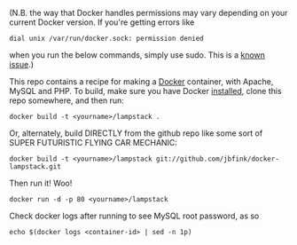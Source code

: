 (N.B. the way that Docker handles permissions may vary depending on your current Docker version. If you're getting errors like
```
dial unix /var/run/docker.sock: permission denied
```
when you run the below commands, simply use sudo. This is a [known issue](https://twitter.com/docker/status/366040073793323008).)


This repo contains a recipe for making a [Docker](http://docker.io) container, with Apache, MySQL and PHP.
To build, make sure you have Docker [installed](http://www.docker.io/gettingstarted/), clone this repo somewhere, and then run:
```
docker build -t <yourname>/lampstack .
```

Or, alternately, build DIRECTLY from the github repo like some sort of SUPER FUTURISTIC FLYING CAR MECHANIC:
```
docker build -t <yourname>/lampstack git://github.com/jbfink/docker-lampstack.git
```

Then run it! Woo! 
```
docker run -d -p 80 <yourname>/lampstack
```


Check docker logs after running to see MySQL root password, as so

```
echo $(docker logs <container-id> | sed -n 1p)
```
